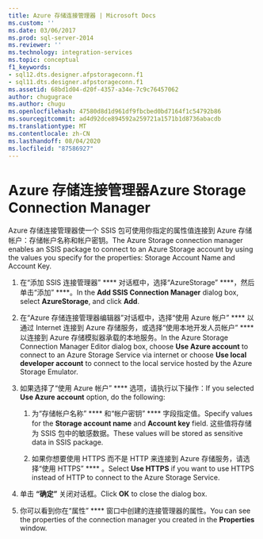 ```yaml
---
title: Azure 存储连接管理器 | Microsoft Docs
ms.custom: ''
ms.date: 03/06/2017
ms.prod: sql-server-2014
ms.reviewer: ''
ms.technology: integration-services
ms.topic: conceptual
f1_keywords:
- sql12.dts.designer.afpstorageconn.f1
- sql11.dts.designer.afpstorageconn.f1
ms.assetid: 68bd1d04-d20f-4357-a34e-7c9c76457062
author: chugugrace
ms.author: chugu
ms.openlocfilehash: 47580d8d1d961df9fbcbed0bd7164f1c54792b86
ms.sourcegitcommit: ad4d92dce894592a259721a1571b1d8736abacdb
ms.translationtype: MT
ms.contentlocale: zh-CN
ms.lasthandoff: 08/04/2020
ms.locfileid: "87586927"
---
```

# <a name="azure-storage-connection-manager"></a><span data-ttu-id="b53da-102">Azure 存储连接管理器</span><span class="sxs-lookup"><span data-stu-id="b53da-102">Azure Storage Connection Manager</span></span>
  <span data-ttu-id="b53da-103">Azure 存储连接管理器使一个 SSIS 包可使用你指定的属性值连接到 Azure 存储帐户：存储帐户名称和帐户密钥。</span><span class="sxs-lookup"><span data-stu-id="b53da-103">The Azure Storage connection manager enables an SSIS package to connect to an Azure Storage account by using the values you specify for the properties: Storage Account Name and Account Key.</span></span>  
  
1.  <span data-ttu-id="b53da-104">在“添加 SSIS 连接管理器” \*\*\*\* 对话框中，选择“AzureStorage” \*\*\*\*，然后单击“添加” \*\*\*\*。</span><span class="sxs-lookup"><span data-stu-id="b53da-104">In the **Add SSIS Connection Manager** dialog box, select **AzureStorage**, and click **Add**.</span></span>  
  
2.  <span data-ttu-id="b53da-105">在“Azure 存储连接管理器编辑器”对话框中，选择“使用 Azure 帐户” \*\*\*\* 以通过 Internet 连接到 Azure 存储服务，或选择“使用本地开发人员帐户” \*\*\*\* 以连接到 Azure 存储模拟器承载的本地服务。</span><span class="sxs-lookup"><span data-stu-id="b53da-105">In the Azure Storage Connection Manager Editor dialog box, choose **Use Azure account** to connect to an Azure Storage Service via internet or choose **Use local developer account** to connect to the local service hosted by the Azure Storage Emulator.</span></span>  
  
3.  <span data-ttu-id="b53da-106">如果选择了“使用 Azure 帐户” \*\*\*\* 选项，请执行以下操作：</span><span class="sxs-lookup"><span data-stu-id="b53da-106">If you selected **Use Azure account** option, do the following:</span></span>  
  
    1.  <span data-ttu-id="b53da-107">为“存储帐户名称” \*\*\*\* 和“帐户密钥” \*\*\*\* 字段指定值。</span><span class="sxs-lookup"><span data-stu-id="b53da-107">Specify values for the **Storage account name** and **Account key** field.</span></span> <span data-ttu-id="b53da-108">这些值将存储为 SSIS 包中的敏感数据。</span><span class="sxs-lookup"><span data-stu-id="b53da-108">These values will be stored as sensitive data in SSIS package.</span></span>  
  
    2.  <span data-ttu-id="b53da-109">如果你想要使用 HTTPS 而不是 HTTP 来连接到 Azure 存储服务，请选择“使用 HTTPS” \*\*\*\* 。</span><span class="sxs-lookup"><span data-stu-id="b53da-109">Select **Use HTTPS** if you want to use HTTPS instead of HTTP to connect to the Azure Storage Service.</span></span>  
  
4.  <span data-ttu-id="b53da-110">单击 **“确定”** 关闭对话框。</span><span class="sxs-lookup"><span data-stu-id="b53da-110">Click **OK** to close the dialog box.</span></span>  
  
5.  <span data-ttu-id="b53da-111">你可以看到你在“属性” \*\*\*\* 窗口中创建的连接管理器的属性。</span><span class="sxs-lookup"><span data-stu-id="b53da-111">You can see the properties of the connection manager you created in the **Properties** window.</span></span>  
  
  
